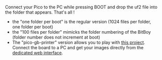 Connect your Pico to the PC while pressing BOOT and drop the uf2 file into the folder that appears. That's all !
- the "one folder per boot" is the regular version (1024 files per folder, one folder per boot)
- the "100 files per folder" mimicks the folder numbering of the BitBoy (folder number does not increment at boot)
- The "pico-gb-printer" version allows you to play with [this project](https://github.com/untoxa/pico-gb-printer). Connect the board to a PC and get your images directly from the [dedicated web interface](http://192.168.7.1/).
